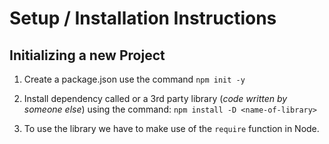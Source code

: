 # Setup / Installation Instructions

## Initializing a new Project

1. Create a package.json use the command `npm init -y`

2. Install dependency called or a 3rd party library (_code written by someone else_) using the command:
`npm install -D <name-of-library>`

3. To use the library we have to make use of the `require` function in Node.